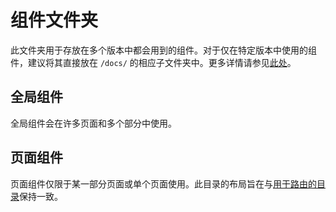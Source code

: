 # 组件文件夹

此文件夹用于存放在多个版本中都会用到的组件。对于仅在特定版本中使用的组件，建议将其直接放在 `/docs/` 的相应子文件夹中。更多详情请参见[此处](/README.md#Versioning)。

## 全局组件

全局组件会在许多页面和多个部分中使用。

## 页面组件

页面组件仅限于某一部分页面或单个页面使用。此目录的布局旨在与[用于路由的目录]()保持一致。
